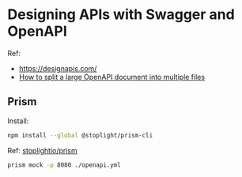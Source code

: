 # Designing APIs with Swagger and OpenAPI

Ref:

- https://designapis.com/
- [How to split a large OpenAPI document into multiple files](https://davidgarcia.dev/posts/how-to-split-open-api-spec-into-multiple-files/)

## Prism

Install:

```sh
npm install --global @stoplight/prism-cli
```

Ref: [stoplightio/prism](https://github.com/stoplightio/prism)

```sh
prism mock -p 8080 ./openapi.yml
```
